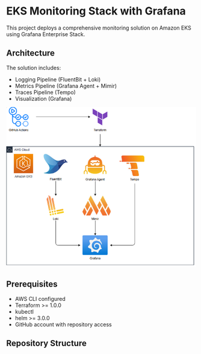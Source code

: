 # EKS Monitoring Stack with Grafana

This project deploys a comprehensive monitoring solution on Amazon EKS using Grafana Enterprise Stack.

## Architecture

The solution includes:
- Logging Pipeline (FluentBit + Loki)
- Metrics Pipeline (Grafana Agent + Mimir)
- Traces Pipeline (Tempo)
- Visualization (Grafana)

![Architecture Diagram](./diagram_aws.png)

## Prerequisites

- AWS CLI configured
- Terraform >= 1.0.0
- kubectl
- helm >= 3.0.0
- GitHub account with repository access

## Repository Structure
